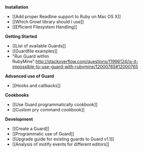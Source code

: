 **Installation**

* [[Add proper Readline support to Ruby on Mac OS X]] 
* [[Which Growl library should I use]]
* [[Efficient Filesystem Handling]]

**Getting Started**

* [[List of available Guards]]
* [[Guardfile examples]]
* "Run Guard within RubyMine":http://stackoverflow.com/questions/11996124/is-it-impossible-to-use-guard-with-rubymine/12000765#12000765

**Advanced use of Guard**

* [[Hooks and callbacks]]

**Cookbooks**

* [[Use Guard programmatically cookbook]]
* [[Custom pry command cookbook]]

**Development**

* [[Create a Guard]]
* [[Programmatic use of Guard]]
* [[Upgrade guide for existing guards to Guard v1.1]]
* [[Analysis of inotify events for different editors]]